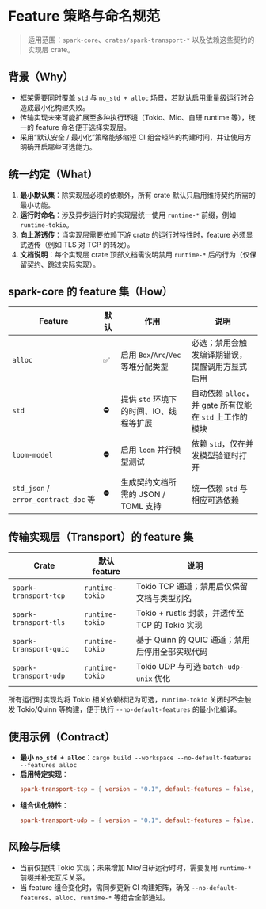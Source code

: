 # Feature 策略与命名规范

> 适用范围：`spark-core`、`crates/spark-transport-*` 以及依赖这些契约的实现层 crate。

## 背景（Why）
- 框架需要同时覆盖 `std` 与 `no_std + alloc` 场景，若默认启用重量级运行时会造成最小化构建失败。
- 传输实现未来可能扩展至多种执行环境（Tokio、Mio、自研 runtime 等），统一的 feature 命名便于选择实现层。
- 采用“默认安全 / 最小化”策略能够缩短 CI 组合矩阵的构建时间，并让使用方明确开启哪些可选能力。

## 统一约定（What）
1. **最小默认集**：除实现层必须的依赖外，所有 crate 默认只启用维持契约所需的最小功能。
2. **运行时命名**：涉及异步运行时的实现层统一使用 `runtime-*` 前缀，例如 `runtime-tokio`。
3. **向上游透传**：当实现层需要依赖下游 crate 的运行时特性时，feature 必须显式透传（例如 TLS 对 TCP 的转发）。
4. **文档说明**：每个实现层 crate 顶部文档需说明禁用 `runtime-*` 后的行为（仅保留契约、跳过实际实现）。

## spark-core 的 feature 集（How）
| Feature | 默认 | 作用 | 说明 |
| --- | --- | --- | --- |
| `alloc` | ✅ | 启用 `Box`/`Arc`/`Vec` 等堆分配类型 | 必选；禁用会触发编译期错误，提醒调用方显式启用 |
| `std` | ⛔ | 提供 `std` 环境下的时间、IO、线程等扩展 | 自动依赖 `alloc`，并 gate 所有仅能在 `std` 上工作的模块 |
| `loom-model` | ⛔ | 启用 `loom` 并行模型测试 | 依赖 `std`，仅在并发模型验证时打开 |
| `std_json` / `error_contract_doc` 等 | ⛔ | 生成契约文档所需的 JSON / TOML 支持 | 统一依赖 `std` 与相应可选依赖 |

## 传输实现层（Transport）的 feature 集
| Crate | 默认 feature | 说明 |
| --- | --- | --- |
| `spark-transport-tcp` | `runtime-tokio` | Tokio TCP 通道；禁用后仅保留文档与类型别名 |
| `spark-transport-tls` | `runtime-tokio` | Tokio + rustls 封装，并透传至 TCP 的 Tokio 实现 |
| `spark-transport-quic` | `runtime-tokio` | 基于 Quinn 的 QUIC 通道；禁用后停用全部实现代码 |
| `spark-transport-udp` | `runtime-tokio` | Tokio UDP 与可选 `batch-udp-unix` 优化 |

所有运行时实现均将 Tokio 相关依赖标记为可选，`runtime-tokio` 关闭时不会触发 Tokio/Quinn 等构建，便于执行 `--no-default-features` 的最小化编译。

## 使用示例（Contract）
- **最小 `no_std + alloc`**：`cargo build --workspace --no-default-features --features alloc`
- **启用特定实现**：
  ```toml
  spark-transport-tcp = { version = "0.1", default-features = false, features = ["runtime-tokio"] }
  ```
- **组合优化特性**：
  ```toml
  spark-transport-udp = { version = "0.1", default-features = false, features = ["runtime-tokio", "batch-udp-unix"] }
  ```

## 风险与后续
- 当前仅提供 Tokio 实现；未来增加 Mio/自研运行时时，需要复用 `runtime-*` 前缀并补充互斥关系。
- 当 feature 组合变化时，需同步更新 CI 构建矩阵，确保 `--no-default-features`、`alloc`、`runtime-*` 等组合全部通过。
